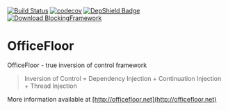  [![Build Status](https://travis-ci.org/sagenschneider/OfficeFloor.svg?branch=master)](https://travis-ci.org/sagenschneider/OfficeFloor)
 [![codecov](https://codecov.io/gh/sagenschneider/OfficeFloor/branch/master/graph/badge.svg)](https://codecov.io/gh/sagenschneider/OfficeFloor)
 [![DepShield Badge](https://depshield.sonatype.org/badges/sagenschneider/OfficeFloor/depshield.svg)](https://depshield.github.io)
 [![Download BlockingFramework](https://img.shields.io/sourceforge/dm/officefloor.svg)](https://sourceforge.net/projects/officefloor/files/latest/download)

# OfficeFloor

OfficeFloor - true inversion of control framework

> Inversion of Control = Dependency Injection + Continuation Injection + Thread Injection

More information available at [http://officefloor.net](http://officefloor.net)
